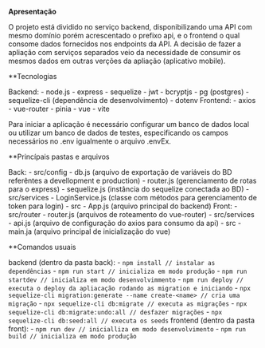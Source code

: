 **Apresentação**

O projeto está dividido no serviço backend, disponibilizando uma API com mesmo domínio porém acrescentado o prefixo api, e o frontend o qual consome dados fornecidos nos endpoints da API. A decisão de fazer a apliação com serviços separados veio da necessidade de consumir os mesmos dados em outras verções da apliação (aplicativo mobile).

**Tecnologias

Backend:
    - node.js
    - express
    - sequelize
    - jwt
    - bcryptjs
    - pg (postgres)
    - sequelize-cli (dependência de desenvolvimento)
    - dotenv
Frontend:
    - axios
    - vue-router
    - pinia
    - vue
    - vite

Para iniciar a aplicação é necessário configurar um banco de dados local ou utilizar um banco de dados de testes, especificando os campos necessários no .env igualmente o arquivo .envEx.

**Princípais pastas e arquivos

Back:
    - src/config
        - db.js (arquivo de exportação de variáveis do BD referêntes a devellopment e production)
        - router.js (gerenciamento de rotas para o express)
        - sequelize.js (instância do sequelize conectada ao BD)
    - src/services
        - LoginService.js (classe com métodos para gerenciamento de token para login)
    - src
        - App.js (arquivo principal do backend)
Front:
    - src/router
        - router.js (arquivos de roteamento do vue-router)
    - src/services
        - api.js (arquivo de configuração do axios para consumo da api)
    - src
        - main.ja (arquivo principal de inicialização do vue)

**Comandos usuais

backend (dentro da pasta back):
    - `npm install // instalar as dependências`
    - `npm run start // inicializa em modo produção`
    - `npm run startdev // inicializa em modo desenvolvimmento`
    - `npm run deploy // executa o deploy da apliacação rodando as migration e iniciando`
    - `npx sequelize-cli migration:generate --name create-<name> // cria uma migração`
    - `npx sequelize-cli db:migrate // executa as migrações`
    - `npx sequelize-cli db:migrate:undo:all // desfazer migrações`
    - `npx sequelize-cli db:seed:all // executa os seeds`
frontend (dentro da pasta front):
    - `npm run dev // inicialliza em modo desenvolvimento`
    - `npm run build // inicializa em modo produção`
